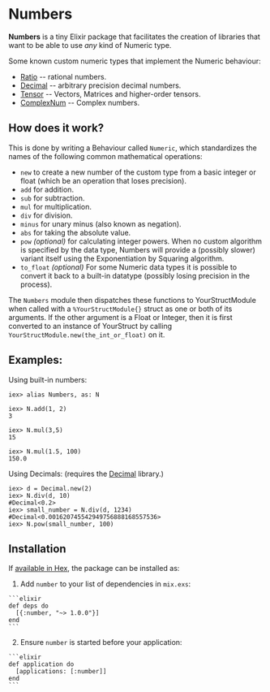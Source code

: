 # Numbers

**Numbers** is a tiny Elixir package that facilitates the creation of libraries
that want to be able to use _any_ kind of Numeric type.

Some known custom numeric types that implement the Numeric behaviour:

- [Ratio](https://hex.pm/packages/ratio) -- rational numbers.
- [Decimal](https://hex.pm/packages/decimal) -- arbitrary precision decimal numbers.
- [Tensor](https://hex.pm/packages/tensor) -- Vectors, Matrices and higher-order tensors.
- [ComplexNum](https://github.com/Qqwy/elixir_complex_num) -- Complex numbers.

## How does it work?

This is done by writing a Behaviour called `Numeric`, which standardizes the names of the following common mathematical operations:

- `new` to create a new number of the custom type from a basic integer or float (which be an operation that loses precision).
- `add` for addition.
- `sub` for subtraction.
- `mul` for multiplication.
- `div` for division.
- `minus` for unary minus (also known as negation).
- `abs` for taking the absolute value.
- `pow` _(optional)_ for calculating integer powers. When no custom algorithm is specified by the data type, Numbers will provide a (possibly slower) variant itself using the Exponentiation by Squaring algorithm.
- `to_float` _(optional)_ For some Numeric data types it is possible to convert it back to a built-in datatype (possibly losing precision in the process).

The `Numbers` module then dispatches these functions to YourStructModule when called with a `%YourStructModule{}` struct as one or both of its arguments.
If the other argument is a Float or Integer, then it is first converted to an instance of YourStruct by calling `YourStructModule.new(the_int_or_float)` on it.

## Examples:

Using built-in numbers:
```
iex> alias Numbers, as: N

iex> N.add(1, 2)
3

iex> N.mul(3,5)
15

iex> N.mul(1.5, 100)
150.0
```

Using Decimals: (requires the [Decimal](https://hex.pm/packages/decimal) library.)
```
iex> d = Decimal.new(2)
iex> N.div(d, 10)
#Decimal<0.2>
iex> small_number = N.div(d, 1234)
#Decimal<0.001620745542949756888168557536>
iex> N.pow(small_number, 100)

```



## Installation

If [available in Hex](https://hex.pm/docs/publish), the package can be installed as:

  1. Add `number` to your list of dependencies in `mix.exs`:

    ```elixir
    def deps do
      [{:number, "~> 1.0.0"}]
    end
    ```

  2. Ensure `number` is started before your application:

    ```elixir
    def application do
      [applications: [:number]]
    end
    ```

